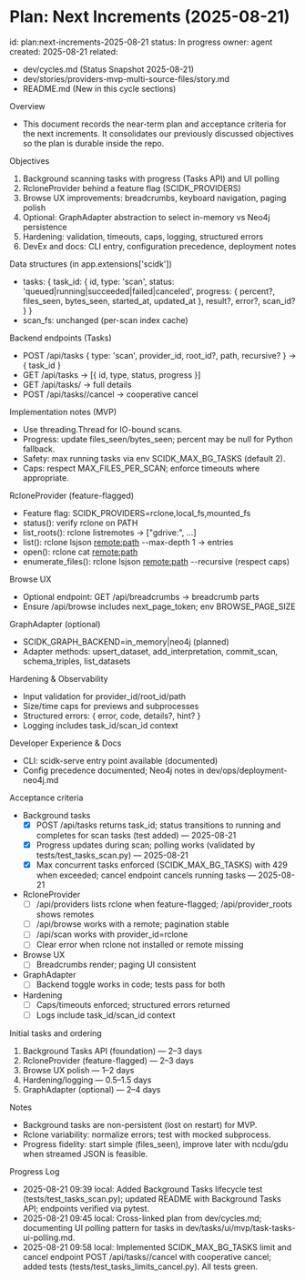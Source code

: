 # Plan: Next Increments (2025-08-21)

id: plan:next-increments-2025-08-21
status: In progress
owner: agent
created: 2025-08-21
related:
- dev/cycles.md (Status Snapshot 2025-08-21)
- dev/stories/providers-mvp-multi-source-files/story.md
- README.md (New in this cycle sections)

Overview
- This document records the near-term plan and acceptance criteria for the next increments. It consolidates our previously discussed objectives so the plan is durable inside the repo.

Objectives
1) Background scanning tasks with progress (Tasks API) and UI polling
2) RcloneProvider behind a feature flag (SCIDK_PROVIDERS)
3) Browse UX improvements: breadcrumbs, keyboard navigation, paging polish
4) Optional: GraphAdapter abstraction to select in-memory vs Neo4j persistence
5) Hardening: validation, timeouts, caps, logging, structured errors
6) DevEx and docs: CLI entry, configuration precedence, deployment notes

Data structures (in app.extensions['scidk'])
- tasks: { task_id: { id, type: 'scan', status: 'queued|running|succeeded|failed|canceled', progress: { percent?, files_seen, bytes_seen, started_at, updated_at }, result?, error?, scan_id? } }
- scan_fs: unchanged (per-scan index cache)

Backend endpoints (Tasks)
- POST /api/tasks { type: 'scan', provider_id, root_id?, path, recursive? } → { task_id }
- GET /api/tasks → [{ id, type, status, progress }]
- GET /api/tasks/<id> → full details
- POST /api/tasks/<id>/cancel → cooperative cancel

Implementation notes (MVP)
- Use threading.Thread for IO-bound scans.
- Progress: update files_seen/bytes_seen; percent may be null for Python fallback.
- Safety: max running tasks via env SCIDK_MAX_BG_TASKS (default 2).
- Caps: respect MAX_FILES_PER_SCAN; enforce timeouts where appropriate.

RcloneProvider (feature-flagged)
- Feature flag: SCIDK_PROVIDERS=rclone,local_fs,mounted_fs
- status(): verify rclone on PATH
- list_roots(): rclone listremotes → ["gdrive:", ...]
- list(): rclone lsjson <remote:path> --max-depth 1 → entries
- open(): rclone cat <remote:path>
- enumerate_files(): rclone lsjson <remote:path> --recursive (respect caps)

Browse UX
- Optional endpoint: GET /api/breadcrumbs → breadcrumb parts
- Ensure /api/browse includes next_page_token; env BROWSE_PAGE_SIZE

GraphAdapter (optional)
- SCIDK_GRAPH_BACKEND=in_memory|neo4j (planned)
- Adapter methods: upsert_dataset, add_interpretation, commit_scan, schema_triples, list_datasets

Hardening & Observability
- Input validation for provider_id/root_id/path
- Size/time caps for previews and subprocesses
- Structured errors: { error, code, details?, hint? }
- Logging includes task_id/scan_id context

Developer Experience & Docs
- CLI: scidk-serve entry point available (documented)
- Config precedence documented; Neo4j notes in dev/ops/deployment-neo4j.md

Acceptance criteria
- Background tasks
  - [x] POST /api/tasks returns task_id; status transitions to running and completes for scan tasks (test added) — 2025-08-21
  - [x] Progress updates during scan; polling works (validated by tests/test_tasks_scan.py) — 2025-08-21
  - [x] Max concurrent tasks enforced (SCIDK_MAX_BG_TASKS) with 429 when exceeded; cancel endpoint cancels running tasks — 2025-08-21
- RcloneProvider
  - [ ] /api/providers lists rclone when feature-flagged; /api/provider_roots shows remotes
  - [ ] /api/browse works with a remote; pagination stable
  - [ ] /api/scan works with provider_id=rclone
  - [ ] Clear error when rclone not installed or remote missing
- Browse UX
  - [ ] Breadcrumbs render; paging UI consistent
- GraphAdapter
  - [ ] Backend toggle works in code; tests pass for both
- Hardening
  - [ ] Caps/timeouts enforced; structured errors returned
  - [ ] Logs include task_id/scan_id context

Initial tasks and ordering
1. Background Tasks API (foundation) — 2–3 days
2. RcloneProvider (feature-flagged) — 2–3 days
3. Browse UX polish — 1–2 days
4. Hardening/logging — 0.5–1.5 days
5. GraphAdapter (optional) — 2–4 days

Notes
- Background tasks are non-persistent (lost on restart) for MVP.
- Rclone variability: normalize errors; test with mocked subprocess.
- Progress fidelity: start simple (files_seen), improve later with ncdu/gdu when streamed JSON is feasible.

Progress Log
- 2025-08-21 09:39 local: Added Background Tasks lifecycle test (tests/test_tasks_scan.py); updated README with Background Tasks API; endpoints verified via pytest.
- 2025-08-21 09:45 local: Cross-linked plan from dev/cycles.md; documenting UI polling pattern for tasks in dev/tasks/ui/mvp/task-tasks-ui-polling.md.
- 2025-08-21 09:58 local: Implemented SCIDK_MAX_BG_TASKS limit and cancel endpoint POST /api/tasks/<id>/cancel with cooperative cancel; added tests (tests/test_tasks_limits_cancel.py). All tests green.
